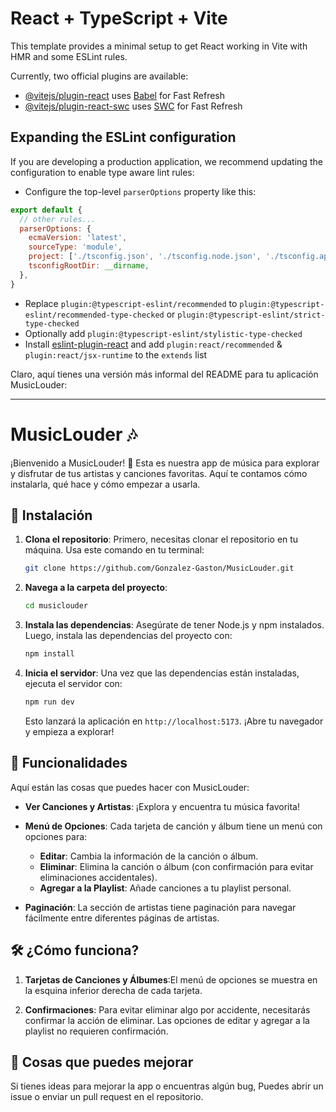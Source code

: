 # React + TypeScript + Vite

This template provides a minimal setup to get React working in Vite with HMR and some ESLint rules.

Currently, two official plugins are available:

- [@vitejs/plugin-react](https://github.com/vitejs/vite-plugin-react/blob/main/packages/plugin-react/README.md) uses [Babel](https://babeljs.io/) for Fast Refresh
- [@vitejs/plugin-react-swc](https://github.com/vitejs/vite-plugin-react-swc) uses [SWC](https://swc.rs/) for Fast Refresh

## Expanding the ESLint configuration

If you are developing a production application, we recommend updating the configuration to enable type aware lint rules:

- Configure the top-level `parserOptions` property like this:

```js
export default {
  // other rules...
  parserOptions: {
    ecmaVersion: 'latest',
    sourceType: 'module',
    project: ['./tsconfig.json', './tsconfig.node.json', './tsconfig.app.json'],
    tsconfigRootDir: __dirname,
  },
}
```

- Replace `plugin:@typescript-eslint/recommended` to `plugin:@typescript-eslint/recommended-type-checked` or `plugin:@typescript-eslint/strict-type-checked`
- Optionally add `plugin:@typescript-eslint/stylistic-type-checked`
- Install [eslint-plugin-react](https://github.com/jsx-eslint/eslint-plugin-react) and add `plugin:react/recommended` & `plugin:react/jsx-runtime` to the `extends` list

Claro, aquí tienes una versión más informal del README para tu aplicación MusicLouder:

---

# MusicLouder 🎶

¡Bienvenido a MusicLouder! 🎉 Esta es nuestra app de música para explorar y disfrutar de tus artistas y canciones favoritas. Aquí te contamos cómo instalarla, qué hace y cómo empezar a usarla.

## 🚀 Instalación

1. **Clona el repositorio**: Primero, necesitas clonar el repositorio en tu máquina. Usa este comando en tu terminal:
   ```bash
   git clone https://github.com/Gonzalez-Gaston/MusicLouder.git
   ```

2. **Navega a la carpeta del proyecto**:
   ```bash
   cd musiclouder
   ```

3. **Instala las dependencias**: Asegúrate de tener Node.js y npm instalados. Luego, instala las dependencias del proyecto con:
   ```bash
   npm install
   ```

4. **Inicia el servidor**: Una vez que las dependencias están instaladas, ejecuta el servidor con:
   ```bash
   npm run dev
   ```

   Esto lanzará la aplicación en `http://localhost:5173`. ¡Abre tu navegador y empieza a explorar!

## 📜 Funcionalidades

Aquí están las cosas que puedes hacer con MusicLouder:

- **Ver Canciones y Artistas**: ¡Explora y encuentra tu música favorita!

- **Menú de Opciones**: Cada tarjeta de canción y álbum tiene un menú con opciones para:
  - **Editar**: Cambia la información de la canción o álbum.
  - **Eliminar**: Elimina la canción o álbum (con confirmación para evitar eliminaciones accidentales).
  - **Agregar a la Playlist**: Añade canciones a tu playlist personal.

- **Paginación**: La sección de artistas tiene paginación para navegar fácilmente entre diferentes páginas de artistas.

## 🛠️ ¿Cómo funciona?

1. **Tarjetas de Canciones y Álbumes**:El menú de opciones se muestra en la esquina inferior derecha de cada tarjeta.

2. **Confirmaciones**: Para evitar eliminar algo por accidente, necesitarás confirmar la acción de eliminar. Las opciones de editar y agregar a la playlist no requieren confirmación.

## 🧩 Cosas que puedes mejorar

Si tienes ideas para mejorar la app o encuentras algún bug, Puedes abrir un issue o enviar un pull request en el repositorio.